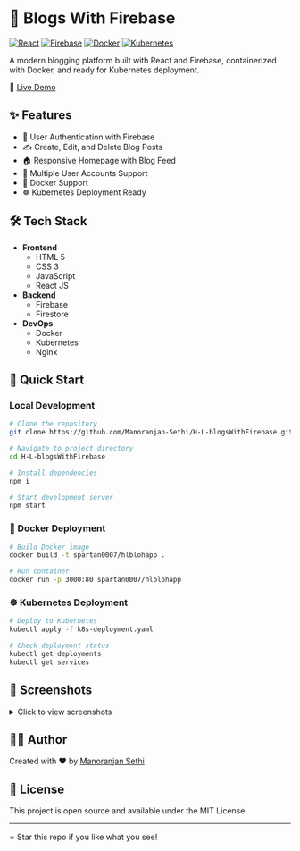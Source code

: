 # 📝 Blogs With Firebase

[![React](https://img.shields.io/badge/React-18.2.0-blue.svg)](https://reactjs.org/)
[![Firebase](https://img.shields.io/badge/Firebase-9.14.0-orange.svg)](https://firebase.google.com/)
[![Docker](https://img.shields.io/badge/Docker-Ready-2496ED.svg?logo=docker)](https://www.docker.com/)
[![Kubernetes](https://img.shields.io/badge/Kubernetes-Ready-326CE5.svg?logo=kubernetes)](https://kubernetes.io/)

A modern blogging platform built with React and Firebase, containerized with Docker, and ready for Kubernetes deployment.

🔗 [Live Demo](https://fireblogs-6a558.web.app)

## ✨ Features

- 🔐 User Authentication with Firebase
- ✍️ Create, Edit, and Delete Blog Posts
- 🏠 Responsive Homepage with Blog Feed
- 👥 Multiple User Accounts Support
- 🐳 Docker Support
- ☸️ Kubernetes Deployment Ready

## 🛠️ Tech Stack

- **Frontend**
  - HTML 5
  - CSS 3
  - JavaScript
  - React JS
- **Backend**
  - Firebase
  - Firestore
- **DevOps**
  - Docker
  - Kubernetes
  - Nginx

## 🚀 Quick Start

### Local Development

```bash
# Clone the repository
git clone https://github.com/Manoranjan-Sethi/H-L-blogsWithFirebase.git

# Navigate to project directory
cd H-L-blogsWithFirebase

# Install dependencies
npm i

# Start development server
npm start
```

### 🐳 Docker Deployment

```bash
# Build Docker image
docker build -t spartan0007/hlblohapp .

# Run container
docker run -p 3000:80 spartan0007/hlblohapp
```

### ☸️ Kubernetes Deployment

```bash
# Deploy to Kubernetes
kubectl apply -f k8s-deployment.yaml

# Check deployment status
kubectl get deployments
kubectl get services
```

## 📸 Screenshots

<details>
<summary>Click to view screenshots</summary>

### Home Page
![Screenshot 1](https://user-images.githubusercontent.com/84295391/205054542-17a67ebb-dc40-4b37-bf1b-a43d38d98306.png)

### Blog Creation
![Screenshot 2](https://user-images.githubusercontent.com/84295391/205054666-e6a98a7f-9edd-476d-bb67-d753ca41f96c.png)

### Blog View
![Screenshot 3](https://user-images.githubusercontent.com/84295391/205055130-6d821635-d6a7-4a16-a448-66b9dc275458.png)

### User Dashboard
![Screenshot 4](https://user-images.githubusercontent.com/84295391/205055030-231878e2-813a-4b68-ab6f-4ec94dbaf912.png)

### Blog Management
![Screenshot 5](https://user-images.githubusercontent.com/84295391/205282042-4d7d2200-8bbf-4b64-92f5-27a941809d51.png)

### User Interface
![Screenshot 6](https://user-images.githubusercontent.com/84295391/205054830-511cee8a-f957-4e18-bc82-b893ffeee9b8.png)
</details>

## 👨‍💻 Author

Created with ❤️ by [Manoranjan Sethi](https://github.com/Manoranjan-Sethi)

## 📄 License

This project is open source and available under the MIT License.

---

⭐ Star this repo if you like what you see!
